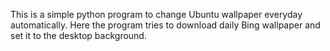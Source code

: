 This is a simple python program to change Ubuntu wallpaper everyday automatically. 
Here the program tries to download daily Bing wallpaper and set it to the desktop background.

